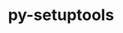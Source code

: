 ---
title: "py-setuptools"
layout: cache
categories: [package, v0.19]
meta: {"versions": ["59.4.0", "65.5.0"], "compilers": ["gcc@=11.1.0", "gcc@=7.3.1", "gcc@=7.5.0", "gcc@=8.4.0", "oneapi@=2022.1.0"], "oss": ["amzn2", "ubuntu18.04", "ubuntu20.04"], "platforms": ["linux"], "targets": ["aarch64", "neoverse_n1", "x86_64", "x86_64_v3"], "stacks": ["aws-ahug", "aws-ahug-aarch64", "aws-isc", "aws-isc-aarch64", "build_systems", "data-vis-sdk", "e4s", "e4s-oneapi", "ml-cpu", "ml-cuda", "ml-rocm", "radiuss", "tutorial"], "num_specs": 20, "num_specs_by_stack": {"aws-isc-aarch64": 2, "aws-ahug-aarch64": 4, "aws-isc": 1, "aws-ahug": 2, "ml-cuda": 3, "ml-rocm": 2, "ml-cpu": 3, "tutorial": 2, "build_systems": 1, "radiuss": 3, "data-vis-sdk": 1, "e4s": 5, "e4s-oneapi": 1}}
spec_details: [{"hash": "uruxmt4ak425mg27cq52aa3xqlz3hcqr", "compiler": "gcc@=7.3.1", "versions": ["65.5.0"], "os": "amzn2", "platform": "linux", "target": "aarch64", "variants": ["build_system=generic"], "stacks": ["aws-isc-aarch64", "aws-ahug-aarch64"], "size": "-", "tarball": "https://binaries.spack.io/releases/v0.19/build_cache/linux-amzn2-aarch64/gcc-7.3.1/py-setuptools-65.5.0/linux-amzn2-aarch64-gcc-7.3.1-py-setuptools-65.5.0-uruxmt4ak425mg27cq52aa3xqlz3hcqr.spack"}, {"hash": "u7eiqdr6wf6yumkoy4x734vq6yslbx3g", "compiler": "gcc@=7.3.1", "versions": ["59.4.0"], "os": "amzn2", "platform": "linux", "target": "aarch64", "variants": ["build_system=generic"], "stacks": ["aws-ahug-aarch64"], "size": "-", "tarball": "https://binaries.spack.io/releases/v0.19/build_cache/linux-amzn2-aarch64/gcc-7.3.1/py-setuptools-59.4.0/linux-amzn2-aarch64-gcc-7.3.1-py-setuptools-59.4.0-u7eiqdr6wf6yumkoy4x734vq6yslbx3g.spack"}, {"hash": "elt77226i37d5nzoawiwg2akmurrdb5s", "compiler": "gcc@=7.3.1", "versions": ["65.5.0"], "os": "amzn2", "platform": "linux", "target": "neoverse_n1", "variants": ["build_system=generic"], "stacks": ["aws-isc-aarch64", "aws-ahug-aarch64"], "size": "-", "tarball": "https://binaries.spack.io/releases/v0.19/build_cache/linux-amzn2-neoverse_n1/gcc-7.3.1/py-setuptools-65.5.0/linux-amzn2-neoverse_n1-gcc-7.3.1-py-setuptools-65.5.0-elt77226i37d5nzoawiwg2akmurrdb5s.spack"}, {"hash": "wjrdg6fkq6ut77nt3jc5s6i47r6akwln", "compiler": "gcc@=7.3.1", "versions": ["59.4.0"], "os": "amzn2", "platform": "linux", "target": "neoverse_n1", "variants": ["build_system=generic"], "stacks": ["aws-ahug-aarch64"], "size": "-", "tarball": "https://binaries.spack.io/releases/v0.19/build_cache/linux-amzn2-neoverse_n1/gcc-7.3.1/py-setuptools-59.4.0/linux-amzn2-neoverse_n1-gcc-7.3.1-py-setuptools-59.4.0-wjrdg6fkq6ut77nt3jc5s6i47r6akwln.spack"}, {"hash": "k3yyfklvnrnftxy626k6asnzpacopq73", "compiler": "gcc@=7.3.1", "versions": ["65.5.0"], "os": "amzn2", "platform": "linux", "target": "x86_64_v3", "variants": ["build_system=generic"], "stacks": ["aws-isc", "aws-ahug"], "size": "-", "tarball": "https://binaries.spack.io/releases/v0.19/build_cache/linux-amzn2-x86_64_v3/gcc-7.3.1/py-setuptools-65.5.0/linux-amzn2-x86_64_v3-gcc-7.3.1-py-setuptools-65.5.0-k3yyfklvnrnftxy626k6asnzpacopq73.spack"}, {"hash": "xzhinztn2kdemvvzssp6kafzprohswlc", "compiler": "gcc@=7.3.1", "versions": ["59.4.0"], "os": "amzn2", "platform": "linux", "target": "x86_64_v3", "variants": ["build_system=generic"], "stacks": ["aws-ahug"], "size": "-", "tarball": "https://binaries.spack.io/releases/v0.19/build_cache/linux-amzn2-x86_64_v3/gcc-7.3.1/py-setuptools-59.4.0/linux-amzn2-x86_64_v3-gcc-7.3.1-py-setuptools-59.4.0-xzhinztn2kdemvvzssp6kafzprohswlc.spack"}, {"hash": "lm6oqsmehr6neww4usozfqh5nsiupwzs", "compiler": "gcc@=7.3.1", "versions": ["59.4.0"], "os": "amzn2", "platform": "linux", "target": "x86_64_v3", "variants": ["build_system=generic"], "stacks": ["ml-cuda", "ml-rocm", "ml-cpu"], "size": "-", "tarball": "https://binaries.spack.io/releases/v0.19/build_cache/linux-amzn2-x86_64_v3/gcc-7.3.1/py-setuptools-59.4.0/linux-amzn2-x86_64_v3-gcc-7.3.1-py-setuptools-59.4.0-lm6oqsmehr6neww4usozfqh5nsiupwzs.spack"}, {"hash": "kla3yu4ietchzbdiy6x7brizl5oez6k4", "compiler": "gcc@=7.3.1", "versions": ["59.4.0"], "os": "amzn2", "platform": "linux", "target": "x86_64_v3", "variants": ["build_system=generic"], "stacks": ["ml-cuda", "ml-cpu"], "size": "-", "tarball": "https://binaries.spack.io/releases/v0.19/build_cache/linux-amzn2-x86_64_v3/gcc-7.3.1/py-setuptools-59.4.0/linux-amzn2-x86_64_v3-gcc-7.3.1-py-setuptools-59.4.0-kla3yu4ietchzbdiy6x7brizl5oez6k4.spack"}, {"hash": "lgonn43cjqef3mydiuicpdx5e6zdjxfb", "compiler": "gcc@=7.3.1", "versions": ["65.5.0"], "os": "amzn2", "platform": "linux", "target": "x86_64_v3", "variants": ["build_system=generic"], "stacks": ["ml-cuda", "ml-rocm", "ml-cpu"], "size": "-", "tarball": "https://binaries.spack.io/releases/v0.19/build_cache/linux-amzn2-x86_64_v3/gcc-7.3.1/py-setuptools-65.5.0/linux-amzn2-x86_64_v3-gcc-7.3.1-py-setuptools-65.5.0-lgonn43cjqef3mydiuicpdx5e6zdjxfb.spack"}, {"hash": "opuyprudifhmod7fzqqeqxhshta7dxu7", "compiler": "gcc@=7.5.0", "versions": ["65.5.0"], "os": "ubuntu18.04", "platform": "linux", "target": "x86_64", "variants": ["build_system=generic"], "stacks": ["tutorial", "build_systems", "radiuss"], "size": "-", "tarball": "https://binaries.spack.io/releases/v0.19/build_cache/linux-ubuntu18.04-x86_64/gcc-7.5.0/py-setuptools-65.5.0/linux-ubuntu18.04-x86_64-gcc-7.5.0-py-setuptools-65.5.0-opuyprudifhmod7fzqqeqxhshta7dxu7.spack"}, {"hash": "pvfgg2so4nwz4iv7ekp3pbnl474z6ak2", "compiler": "gcc@=7.5.0", "versions": ["59.4.0"], "os": "ubuntu18.04", "platform": "linux", "target": "x86_64", "variants": ["build_system=generic"], "stacks": ["data-vis-sdk"], "size": "-", "tarball": "https://binaries.spack.io/releases/v0.19/build_cache/linux-ubuntu18.04-x86_64/gcc-7.5.0/py-setuptools-59.4.0/linux-ubuntu18.04-x86_64-gcc-7.5.0-py-setuptools-59.4.0-pvfgg2so4nwz4iv7ekp3pbnl474z6ak2.spack"}, {"hash": "emoptnllxhgr6rarog2kscsirmseuhgs", "compiler": "gcc@=7.5.0", "versions": ["59.4.0"], "os": "ubuntu18.04", "platform": "linux", "target": "x86_64", "variants": ["build_system=generic"], "stacks": ["radiuss"], "size": "-", "tarball": "https://binaries.spack.io/releases/v0.19/build_cache/linux-ubuntu18.04-x86_64/gcc-7.5.0/py-setuptools-59.4.0/linux-ubuntu18.04-x86_64-gcc-7.5.0-py-setuptools-59.4.0-emoptnllxhgr6rarog2kscsirmseuhgs.spack"}, {"hash": "umcdmde5iaxyhxwzqioclk6n6izsqxen", "compiler": "gcc@=7.5.0", "versions": ["59.4.0"], "os": "ubuntu18.04", "platform": "linux", "target": "x86_64", "variants": ["build_system=generic"], "stacks": ["radiuss"], "size": "-", "tarball": "https://binaries.spack.io/releases/v0.19/build_cache/linux-ubuntu18.04-x86_64/gcc-7.5.0/py-setuptools-59.4.0/linux-ubuntu18.04-x86_64-gcc-7.5.0-py-setuptools-59.4.0-umcdmde5iaxyhxwzqioclk6n6izsqxen.spack"}, {"hash": "ozzq3polwvbhsqssv52gp2butkqdo7d7", "compiler": "gcc@=11.1.0", "versions": ["59.4.0"], "os": "ubuntu20.04", "platform": "linux", "target": "x86_64", "variants": ["build_system=generic"], "stacks": ["e4s"], "size": "-", "tarball": "https://binaries.spack.io/releases/v0.19/build_cache/linux-ubuntu20.04-x86_64/gcc-11.1.0/py-setuptools-59.4.0/linux-ubuntu20.04-x86_64-gcc-11.1.0-py-setuptools-59.4.0-ozzq3polwvbhsqssv52gp2butkqdo7d7.spack"}, {"hash": "m5glgtyg3s2uvaptxpamlvyrsfovzghk", "compiler": "gcc@=11.1.0", "versions": ["59.4.0"], "os": "ubuntu20.04", "platform": "linux", "target": "x86_64", "variants": ["build_system=generic"], "stacks": ["e4s"], "size": "-", "tarball": "https://binaries.spack.io/releases/v0.19/build_cache/linux-ubuntu20.04-x86_64/gcc-11.1.0/py-setuptools-59.4.0/linux-ubuntu20.04-x86_64-gcc-11.1.0-py-setuptools-59.4.0-m5glgtyg3s2uvaptxpamlvyrsfovzghk.spack"}, {"hash": "ob5xng4kzpafjew2efdjoyy6p5og4pc4", "compiler": "gcc@=11.1.0", "versions": ["65.5.0"], "os": "ubuntu20.04", "platform": "linux", "target": "x86_64", "variants": ["build_system=generic"], "stacks": ["e4s"], "size": "-", "tarball": "https://binaries.spack.io/releases/v0.19/build_cache/linux-ubuntu20.04-x86_64/gcc-11.1.0/py-setuptools-65.5.0/linux-ubuntu20.04-x86_64-gcc-11.1.0-py-setuptools-65.5.0-ob5xng4kzpafjew2efdjoyy6p5og4pc4.spack"}, {"hash": "eyuubmoqy3m4rzjby5lvtsaveqjfpkhx", "compiler": "gcc@=8.4.0", "versions": ["59.4.0"], "os": "ubuntu18.04", "platform": "linux", "target": "x86_64", "variants": ["build_system=generic"], "stacks": ["tutorial"], "size": "-", "tarball": "https://binaries.spack.io/releases/v0.19/build_cache/linux-ubuntu18.04-x86_64/gcc-8.4.0/py-setuptools-59.4.0/linux-ubuntu18.04-x86_64-gcc-8.4.0-py-setuptools-59.4.0-eyuubmoqy3m4rzjby5lvtsaveqjfpkhx.spack"}, {"hash": "5fa7qftinruojxg4c7zbtrbnveuadf5k", "compiler": "gcc@=11.1.0", "versions": ["65.5.0"], "os": "ubuntu20.04", "platform": "linux", "target": "x86_64", "variants": ["build_system=generic"], "stacks": ["e4s"], "size": "-", "tarball": "https://binaries.spack.io/releases/v0.19/build_cache/linux-ubuntu20.04-x86_64/gcc-11.1.0/py-setuptools-65.5.0/linux-ubuntu20.04-x86_64-gcc-11.1.0-py-setuptools-65.5.0-5fa7qftinruojxg4c7zbtrbnveuadf5k.spack"}, {"hash": "mhwk2g4ivkqywsggp6u3ocl66qfzvce3", "compiler": "gcc@=11.1.0", "versions": ["65.5.0"], "os": "ubuntu20.04", "platform": "linux", "target": "x86_64", "variants": ["build_system=generic"], "stacks": ["e4s"], "size": "-", "tarball": "https://binaries.spack.io/releases/v0.19/build_cache/linux-ubuntu20.04-x86_64/gcc-11.1.0/py-setuptools-65.5.0/linux-ubuntu20.04-x86_64-gcc-11.1.0-py-setuptools-65.5.0-mhwk2g4ivkqywsggp6u3ocl66qfzvce3.spack"}, {"hash": "b5z3r6mqhu5pp7u2ullfwormaud3mcue", "compiler": "oneapi@=2022.1.0", "versions": ["59.4.0"], "os": "ubuntu20.04", "platform": "linux", "target": "x86_64", "variants": ["build_system=generic"], "stacks": ["e4s-oneapi"], "size": "-", "tarball": "https://binaries.spack.io/releases/v0.19/build_cache/linux-ubuntu20.04-x86_64/oneapi-2022.1.0/py-setuptools-59.4.0/linux-ubuntu20.04-x86_64-oneapi-2022.1.0-py-setuptools-59.4.0-b5z3r6mqhu5pp7u2ullfwormaud3mcue.spack"}]
---